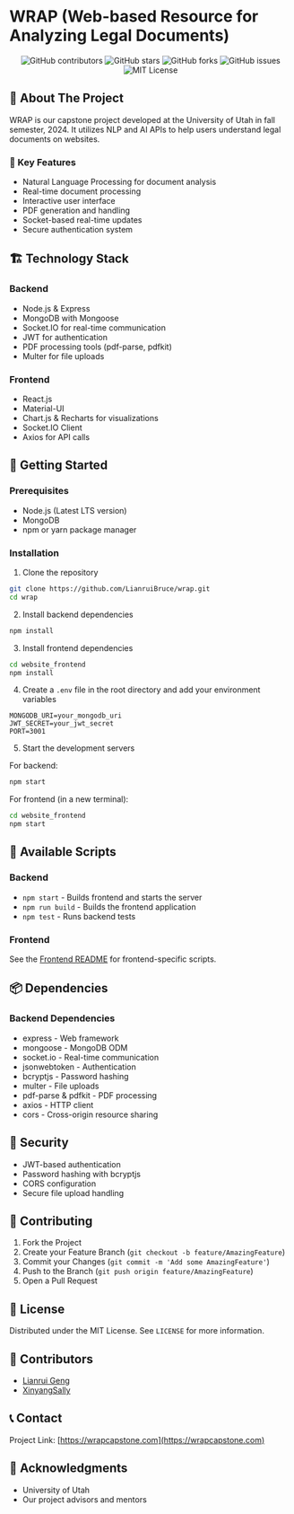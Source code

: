 # WRAP (Web-based Resource for Analyzing Legal Documents)

<div align="center">

![GitHub contributors](https://img.shields.io/github/contributors/LianruiBruce/wrap)
![GitHub stars](https://img.shields.io/github/stars/LianruiBruce/wrap)
![GitHub forks](https://img.shields.io/github/forks/LianruiBruce/wrap)
![GitHub issues](https://img.shields.io/github/issues/LianruiBruce/wrap)
![MIT License](https://img.shields.io/badge/license-MIT-blue)

</div>

## 🎯 About The Project

WRAP is our capstone project developed at the University of Utah in fall semester, 2024. It utilizes NLP and AI APIs to help users understand legal documents on websites.

### 🌟 Key Features

- Natural Language Processing for document analysis
- Real-time document processing
- Interactive user interface
- PDF generation and handling
- Socket-based real-time updates
- Secure authentication system

## 🏗️ Technology Stack

### Backend
- Node.js & Express
- MongoDB with Mongoose
- Socket.IO for real-time communication
- JWT for authentication
- PDF processing tools (pdf-parse, pdfkit)
- Multer for file uploads

### Frontend
- React.js
- Material-UI
- Chart.js & Recharts for visualizations
- Socket.IO Client
- Axios for API calls

## 🚀 Getting Started

### Prerequisites

- Node.js (Latest LTS version)
- MongoDB
- npm or yarn package manager

### Installation

1. Clone the repository
```bash
git clone https://github.com/LianruiBruce/wrap.git
cd wrap
```

2. Install backend dependencies
```bash
npm install
```

3. Install frontend dependencies
```bash
cd website_frontend
npm install
```

4. Create a `.env` file in the root directory and add your environment variables
```env
MONGODB_URI=your_mongodb_uri
JWT_SECRET=your_jwt_secret
PORT=3001
```

5. Start the development servers

For backend:
```bash
npm start
```

For frontend (in a new terminal):
```bash
cd website_frontend
npm start
```

## 📝 Available Scripts

### Backend
- `npm start` - Builds frontend and starts the server
- `npm run build` - Builds the frontend application
- `npm test` - Runs backend tests

### Frontend
See the [Frontend README](./website_frontend/README.md) for frontend-specific scripts.

## 📦 Dependencies

### Backend Dependencies
- express - Web framework
- mongoose - MongoDB ODM
- socket.io - Real-time communication
- jsonwebtoken - Authentication
- bcryptjs - Password hashing
- multer - File uploads
- pdf-parse & pdfkit - PDF processing
- axios - HTTP client
- cors - Cross-origin resource sharing

## 🔐 Security

- JWT-based authentication
- Password hashing with bcryptjs
- CORS configuration
- Secure file upload handling

## 🤝 Contributing

1. Fork the Project
2. Create your Feature Branch (`git checkout -b feature/AmazingFeature`)
3. Commit your Changes (`git commit -m 'Add some AmazingFeature'`)
4. Push to the Branch (`git push origin feature/AmazingFeature`)
5. Open a Pull Request

## 📄 License

Distributed under the MIT License. See `LICENSE` for more information.

## 👥 Contributors

- [Lianrui Geng](https://github.com/LianruiBruce)
- [XinyangSally](https://github.com/XinyangSally)

## 📞 Contact

Project Link: [https://wrapcapstone.com](https://wrapcapstone.com)

## 🙏 Acknowledgments

- University of Utah
- Our project advisors and mentors

